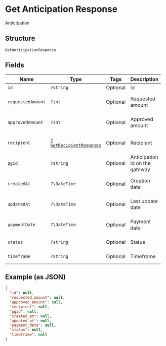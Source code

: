 
# Get Anticipation Response

Anticipation

## Structure

`GetAnticipationResponse`

## Fields

| Name | Type | Tags | Description | Getter | Setter |
|  --- | --- | --- | --- | --- | --- |
| `id` | `?string` | Optional | Id | getId(): ?string | setId(?string id): void |
| `requestedAmount` | `?int` | Optional | Requested amount | getRequestedAmount(): ?int | setRequestedAmount(?int requestedAmount): void |
| `approvedAmount` | `?int` | Optional | Approved amount | getApprovedAmount(): ?int | setApprovedAmount(?int approvedAmount): void |
| `recipient` | [`?GetRecipientResponse`](../../doc/models/get-recipient-response.md) | Optional | Recipient | getRecipient(): ?GetRecipientResponse | setRecipient(?GetRecipientResponse recipient): void |
| `pgid` | `?string` | Optional | Anticipation id on the gateway | getPgid(): ?string | setPgid(?string pgid): void |
| `createdAt` | `?\DateTime` | Optional | Creation date | getCreatedAt(): ?\DateTime | setCreatedAt(?\DateTime createdAt): void |
| `updatedAt` | `?\DateTime` | Optional | Last update date | getUpdatedAt(): ?\DateTime | setUpdatedAt(?\DateTime updatedAt): void |
| `paymentDate` | `?\DateTime` | Optional | Payment date | getPaymentDate(): ?\DateTime | setPaymentDate(?\DateTime paymentDate): void |
| `status` | `?string` | Optional | Status | getStatus(): ?string | setStatus(?string status): void |
| `timeframe` | `?string` | Optional | Timeframe | getTimeframe(): ?string | setTimeframe(?string timeframe): void |

## Example (as JSON)

```json
{
  "id": null,
  "requested_amount": null,
  "approved_amount": null,
  "recipient": null,
  "pgid": null,
  "created_at": null,
  "updated_at": null,
  "payment_date": null,
  "status": null,
  "timeframe": null
}
```

